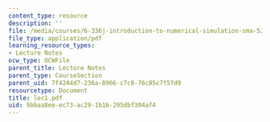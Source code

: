 ```yaml
---
content_type: resource
description: ''
file: /media/courses/6-336j-introduction-to-numerical-simulation-sma-5211-fall-2003/9bbaa8eeec73ac291b16295dbf304af4_lec1.pdf
file_type: application/pdf
learning_resource_types:
- Lecture Notes
ocw_type: OCWFile
parent_title: Lecture Notes
parent_type: CourseSection
parent_uid: 7f4244d7-236a-8966-c7c8-76c85c7f5fd9
resourcetype: Document
title: lec1.pdf
uid: 9bbaa8ee-ec73-ac29-1b16-295dbf304af4
---
```

